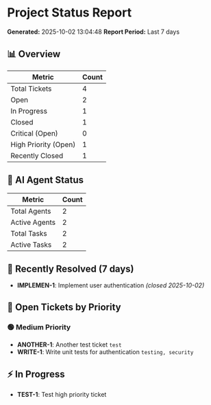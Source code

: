 # Project Status Report

**Generated:** 2025-10-02 13:04:48
**Report Period:** Last 7 days

## 📊 Overview

| Metric | Count |
|--------|-------|
| Total Tickets | 4 |
| Open | 2 |
| In Progress | 1 |
| Closed | 1 |
| Critical (Open) | 0 |
| High Priority (Open) | 1 |
| Recently Closed | 1 |

## 🤖 AI Agent Status

| Metric | Count |
|--------|-------|
| Total Agents | 2 |
| Active Agents | 2 |
| Total Tasks | 2 |
| Active Tasks | 2 |

## 🎉 Recently Resolved (7 days)

- **IMPLEMEN-1**: Implement user authentication *(closed 2025-10-02)*

## 📂 Open Tickets by Priority

### 🟢 Medium Priority

- **ANOTHER-1**: Another test ticket `test`
- **WRITE-1**: Write unit tests for authentication `testing, security`

## ⚡ In Progress

- **TEST-1**: Test high priority ticket
